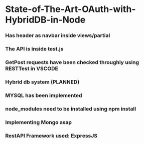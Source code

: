 # State-of-The-Art-OAuth-with-HybridDB-in-Node


### Has header as navbar inside views/partial
### The API is inside test.js
### GetPost requests have been checked throughly using RESTTest in VSCODE
### Hybrid db system (PLANNED)
### MYSQL has been implemented
### node_modules need to be installed using npm install
### Implementing Mongo asap

### RestAPI Framework used: ExpressJS
